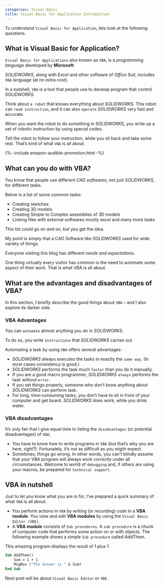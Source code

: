 ```yaml
---
categories: Visual-Basic
title: Visual Basic for Application Introduction
---
```


To understand `Visual Basic for Application`, lets look at the following *questions*.

## What is Visual Basic for Application?

`Visual Basic for Applications` also known as `VBA`, is a *programming language* developed by **Microsoft**. 

*SOLIDWORKS*, along with *Excel* and other software of *Office Suit*, includes `VBA` language (at no extra cost). 

In a nutshell, `VBA` is a tool that people use to develop program that control *SOLIDWORKS*.

Think about `a robot` that knows everything about *SOLIDWORKS*. This robot can `read instruction`, and it can also `operate` *SOLIDWORKS* very fast and accurate. 

When you want the robot to do something in *SOLIDWORKS*, you write up a set of robotic instruction by using special codes. 

Tell the robot to follow your instruction, while you sit back and take some rest. That’s kind of what `VBA` is all about.

{%- include amazon-audible-promotion.html -%}

## What can you do with VBA?

You know that people use different *CAD softwares*, not just *SOLIDWORKS*, for different tasks. 

Below is a list of some common tasks:

* Creating sketches
* Creating 3D models
* Creating Simple to Complex assemblies of 3D models
* Linking files with external softwares mostly excel and many more tasks

This list could go on and on, but you get the idea. 

My point is simply that a CAD Software like *SOLIDWORKS* used for wide variety of things. 

Everyone visiting this blog has different *needs and expectations*. 

One thing virtually every visitor has common is the need to automate some aspect of their work. That is what VBA is all about.

## What are the advantages and disadvantages of VBA?

In this section, I briefly describe the good things about `VBA` – and I also explore its darker side.

### VBA Advantages

You can `automate` almost anything you do in *SOLIDWORKS*. 

To do so, you write `instructions` that *SOLIDWORKS* carries out. 

Automating a task by using `VBA` offers several advantages:

* *SOLIDWORKS* always executes the tasks in exactly the `same way`. (In most cases consistency is good.)
* *SOLIDWORKS* performs the task much `faster` than you do it manually.
* If you are a good macro programmer, *SOLIDWORKS* `always` performs the task without `error`.
* If you set things properly, someone who don’t know anything about *SOLIDWORKS* can perform task.
* For long, time-consuming tasks, you don’t have to sit in front of your computer and get board. *SOLIDWORKS* does work, while you drink water.

### VBA disadvantages

It’s only fair that I give equal time to listing the `disadvantages` (or potential disadvantages) of `VBA`:

* You have to know how to write programs in `VBA` (but that’s why you are here, right?). Fortunately, it’s not as difficult as you might expect.
* Sometimes, things go wrong. In other words, you can’t blindly assume that your VBA program will always work correctly under all circumstances. Welcome to world of `debugging` and, if others are using your macros, be prepared for `technical support`.

## VBA in nutshell

Just to let you know what you are in for, I’ve prepared a quick summary of what `VBA` is all about.

* You perform actions in `VBA` by writing (or recording) *code* in a **VBA module**. You view and edit **VBA modules** by using the `Visual Basic Editor (VBE)`.
* A **VBA module** consists of `Sub procedures`. A `sub procedure` is a chunk of computer code that performs some action on or with objects. The following example shows a simple `Sub procedure` called AddThem. 

This amazing program displays the result of 1 plus 1.

```vb
Sub AddThem()
    Sum = 1 + 1
    MsgBox ("The answer is " & Sum)
End Sub
```

Next post will be about `Visual Basic Editor` or `VBE`. 
